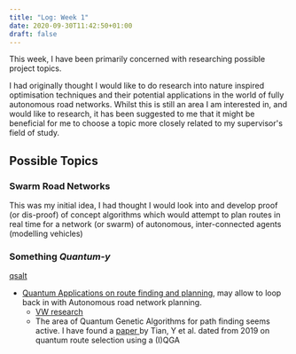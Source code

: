 ```yaml
---
title: "Log: Week 1"
date: 2020-09-30T11:42:50+01:00
draft: false
---
```


This week, I have been primarily concerned with researching possible project topics.

I had originally thought I would like to do research into nature inspired optimisation techniques and their potential applications in the world of fully autonomous road networks. Whilst this is still an area I am interested in, and would like to research, it has been suggested to me that it might be beneficial for me to choose a topic more closely related to my supervisor's field of study.

## Possible Topics

### Swarm Road Networks

This was my initial idea, I had thought I would look into and develop proof (or dis-proof) of concept algorithms which would attempt to plan routes in real time for a network (or swarm) of autonomous, inter-connected agents (modelling vehicles) 


### Something _Quantum-y_

[qsalt](Y4-Diss/images/qsalt)

- [Quantum Applications on route finding and planning](https://www.dwavesys.com/sites/default/files/Quantum%20optimised%20planning%20%28with%20workplan%29.pdf), may allow to loop back in with Autonomous road network planning.
	- [VW research](https://www.volkswagen-newsroom.com/en/press-releases/volkswagen-optimizes-traffic-flow-with-quantum-computers-5507)
	- The area of Quantum Genetic Algorithms for path finding seems active. I have found a [ paper ](https://link.springer.com/article/10.1007/s11280-018-0594-x#citeas) by Tian, Y et al. dated from 2019 on quantum route selection using a (I)QGA




